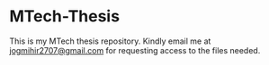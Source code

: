 # MTech-Thesis
This is my MTech thesis repository. Kindly email me at jogmihir2707@gmail.com for requesting access to the files needed.
